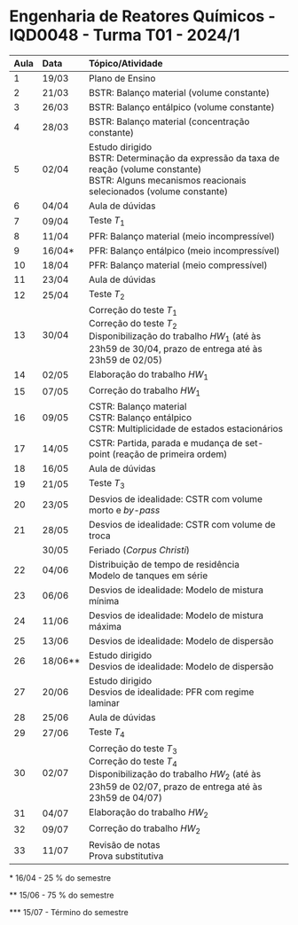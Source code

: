 # Engenharia de Reatores Químicos - IQD0048 - Turma T01 - 2024/1

| Aula | Data | Tópico/Atividade |
| :--- | :--- | :--- |
| 1 | 19/03 | Plano de Ensino |
| 2 | 21/03 | BSTR: Balanço material (volume constante) |
| 3 | 26/03 | BSTR: Balanço entálpico (volume constante) |
| 4 | 28/03 | BSTR: Balanço material (concentração constante) |
| 5 | 02/04 | Estudo dirigido <br> BSTR: Determinação da expressão da taxa de reação (volume constante) <br> BSTR: Alguns mecanismos reacionais selecionados (volume constante) |
| 6 | 04/04 | Aula de dúvidas |
| 7 | 09/04 | Teste *T*<sub>1</sub> |
| 8 | 11/04 | PFR: Balanço material (meio incompressível) |
| 9 | 16/04* | PFR: Balanço entálpico (meio incompressível) |
| 10 | 18/04 | PFR: Balanço material (meio compressível) |
| 11 | 23/04 | Aula de dúvidas |
| 12 | 25/04 | Teste *T*<sub>2</sub> |
| 13 | 30/04 | Correção do teste *T*<sub>1</sub> <br> Correção do teste *T*<sub>2</sub> <br> Disponibilização do trabalho *HW*<sub>1</sub> (até às 23h59 de 30/04, prazo de entrega até às 23h59 de 02/05) |
| 14 | 02/05 | Elaboração do trabalho *HW*<sub>1</sub> |
| 15 | 07/05 | Correção do trabalho *HW*<sub>1</sub> |
| 16 | 09/05 | CSTR: Balanço material <br> CSTR: Balanço entálpico <br> CSTR: Multiplicidade de estados estacionários |
| 17 | 14/05 | CSTR: Partida, parada e mudança de set-point (reação de primeira ordem) |
| 18 | 16/05 | Aula de dúvidas |
| 19 | 21/05 | Teste *T*<sub>3</sub> |
| 20 | 23/05 | Desvios de idealidade: CSTR com volume morto e *by-pass* |
| 21 | 28/05 | Desvios de idealidade: CSTR com volume de troca |
| | 30/05 | Feriado (*Corpus Christi*) |
| 22 | 04/06 | Distribuição de tempo de residência <br> Modelo de tanques em série |
| 23 | 06/06 | Desvios de idealidade: Modelo de mistura mínima |
| 24 | 11/06 | Desvios de idealidade: Modelo de mistura máxima |
| 25 | 13/06 | Desvios de idealidade: Modelo de dispersão |
| 26 | 18/06** | Estudo dirigido <br> Desvios de idealidade: Modelo de dispersão |
| 27 | 20/06 | Estudo dirigido <br> Desvios de idealidade: PFR com regime laminar |
| 28 | 25/06 | Aula de dúvidas |
| 29 | 27/06 | Teste *T*<sub>4</sub> |
| 30 | 02/07 | Correção do teste *T*<sub>3</sub> <br> Correção do teste *T*<sub>4</sub> <br> Disponibilização do trabalho *HW*<sub>2</sub> (até às 23h59 de 02/07, prazo de entrega até às 23h59 de 04/07) |
| 31 | 04/07 | Elaboração do trabalho *HW*<sub>2</sub> |
| 32 | 09/07 | Correção do trabalho *HW*<sub>2</sub> |
| 33 | 11/07 | Revisão de notas <br> Prova substitutiva |

\* 16/04 - 25 % do semestre

\** 15/06 - 75 % do semestre

\*** 15/07 - Término do semestre
